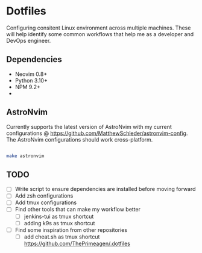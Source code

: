 # Dotfiles

Configuring consitent Linux environment across multiple machines.  These will help identify some
common workflows that help me as a developer and DevOps engineer.

## Dependencies

- Neovim 0.8+
- Python 3.10+
- NPM 9.2+
- 

## AstroNvim

Currently supports the latest version of AstroNvim with my current configurations @ https://github.com/MatthewSchleder/astronvim-config.
The AstroNvim configurations should work cross-platform.

```bash

make astronvim
```

## TODO

- [ ] Write script to ensure dependencies are installed before moving forward
- [ ] Add zsh configurations
- [ ] Add tmux configurations
- [ ] Find other tools that can make my workflow better
  - [ ] jenkins-tui as tmux shortcut
  - [ ] adding k9s as tmux shortcut
- [ ] Find some inspiration from other repositories
  - [ ] add cheat.sh as tmux shortcut https://github.com/ThePrimeagen/.dotfiles
